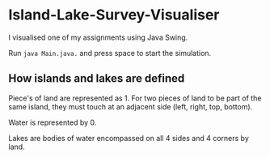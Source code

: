 # Island-Lake-Survey-Visualiser
I visualised one of my assignments using Java Swing.

Run `java Main.java.` and press space to start the simulation.

## How islands and lakes are defined
Piece's of land are represented as 1. For two pieces of land to be part of the same island, they must touch at an adjacent side (left, right, top, bottom).

Water is represented by 0.

Lakes are bodies of water encompassed on all 4 sides and 4 corners by land.

